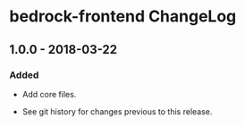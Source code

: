 # bedrock-frontend ChangeLog

## 1.0.0 - 2018-03-22

### Added
- Add core files.

- See git history for changes previous to this release.
